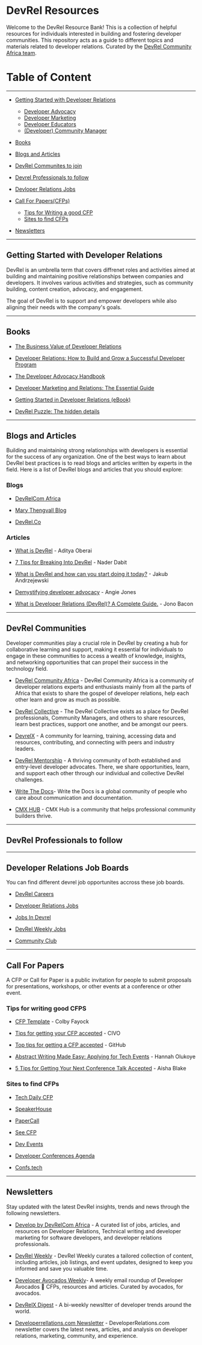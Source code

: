 # DevRel Resources
Welcome to the DevRel Resource Bank! This is a collection of helpful resources for individuals interested in building and fostering developer communities. This repository acts as a guide to different topics and materials related to developer relations. Curated by the [DevRel Community Africa team](https://twitter.com/devrelcomafrica).

# Table of Content
***
- [Getting Started with Developer Relations]()
    - [Developer Advocacy]()
    - [Developer Marketing]()
    - [Developer Educators]()
    - [(Developer) Community Manager]()

- [Books](#books)


- [Blogs and Articles](#articles)
  
- [DevRel Communites to join](#devrel-communities)
  
- [Devrel Professionals to follow](#devrel-professionals-to-follow)
  
- [Devloper Relations Jobs](#developer-relations-job-boards)
  
- [Call For Papers(CFPs)](#call-for-papers)
     - [Tips for Writing a good CFP](#tips-for-writing-good-cfps)
     - [Sites to find CFPs](#sites-to-find-cfps)

- [Newsletters](#newsletters)


***

## Getting Started with Developer Relations


DevRel is an umbrella term that covers diffrenet roles and activities aimed at building and maintaining positive relationships between companies and developers. It involves various activities and strategies, such as community building, content creation, advocacy, and engagement.

The goal of DevRel is to support and empower developers while also aligning their needs with the company's goals.


***

## Books

- [The Business Value of Developer Relations](https://www.amazon.com/Business-Value-Developer-Relations-Communities/dp/1484237471)


- [Developer Relations: How to Build and Grow a Successful Developer Program](https://www.amazon.com/Developer-Relations-Build-Successful-Program/dp/1484271637)

- [The Developer Advocacy Handbook](https://developer-advocacy.com/)

- [Developer Marketing and Relations: The Essential Guide](https://www.amazon.com/Developer-Marketing-Relations-Essential-Guide/dp/1690712287) 
  

- [Getting Started in Developer Relations (eBook)](https://learn.samjulien.com/getting-started-in-developer-relations)


- [DevRel Puzzle: The hidden details](https://www.amazon.com/dp/B0CHL9MZQS)

***

## Blogs and Articles 

Building and maintaining strong relationships with developers is essential for the success of any organization. One of the best ways to learn about DevRel best practices is to read blogs and articles written by experts in the field. Here is a list of DevRel blogs and articles that you should explore:

### Blogs

- [DevRelCom Africa](https://devrelcomafrica.hashnode.dev/)
  
- [Mary Thengvall Blog](https://www.marythengvall.com/blog/category/DevRel)
  
- [DevRel.Co](https://devrel.co/blog/)
  
### Articles
- [What is DevRel](https://adityaoberai.medium.com/what-is-devrel-a09dc6545370) - Aditya Oberai

- [7 Tips for Breaking Into DevRel](https://dev.to/dabit3/7-tips-for-breaking-into-devrel-7jk) - Nader Dabit 
  
- [What is DevRel and how can you start doing it today?](https://dev.to/jacobandrewsky/what-is-devrel-and-how-can-you-start-doing-it-today-lpc) - Jakub Andrzejewski
  
- [Demystifying developer advocacy](https://github.com/readme/guides/angie-jones-demystifying-developer-advocacy) - Angie Jones
  
- [What is Developer Relations (DevRel)? A Complete Guide.](https://www.jonobacon.com/2023/04/02/what-is-developer-relations-devrel-a-complete-guide/) - Jono Bacon
  
  
***
## DevRel Communities

Developer communities play a crucial role in DevRel by creating a hub for collaborative learning and support, making it essential for individuals to engage in these communities to access a wealth of knowledge, insights, and networking opportunities that can propel their success in the technology field.

- [DevRel Community Africa](https://twitter.com/devrelcomafrica) - DevRel Community Africa is a community of developer relations experts and enthusiasts mainly from all the parts of Africa that exists to share the gospel of developer relations, help each other learn and grow as much as possible. 
  
- [DevRel Collective](https://twitter.com/DevRelians) - The DevRel Collective exists as a place for DevRel professionals, Community Managers, and others to share resources, learn best practices, support one another, and be amongst our peers.
  
- [DevrelX](https://www.devrelx.com/community) - A community for learning, training, accessing data and resources, contributing, and connecting with peers and industry leaders.
  
- [DevRel Mentorship](https://dx-training.netlify.app/community) - A thriving community of both established and entry-level developer advocates. There, we share opportunities, learn, and support each other through our individual and collective DevRel challenges.
  
- [Write The Docs](https://twitter.com/writethedocs)- Write the Docs is a global community of people who care about communication and documentation.
  
- [CMX HUB](https://www.cmxhub.com/community) - CMX Hub is a community that helps professional community builders thrive.

*** 
## DevRel Professionals to follow


*** 

## Developer Relations Job Boards

You can find different devrel job opportunites accross these job boards.

- [DevRel Careers](https://devrelcareers.com/)
  
- [Developer Relations Jobs](https://developerrelations.com/jobs)
  
- [Jobs In Devrel](https://twitter.com/JobsInDevRel)

- [DevRel Weekly Jobs](https://raindrop.io/mary27/dev-rel-weekly-jobs-10525990/sort=?utm_campaign=DevRel%2BWeekly&utm_medium=email&utm_source=DevRel_Weekly_231)
  
- [Community Club](https://www.community.club/jobs)


***
## Call For Papers

A CFP or Call for Paper is a public invitation for people to submit proposals for presentations, workshops, or other events at a conference or other event.

### Tips for writing good CFPS

- [CFP Template](https://cfptemplate.com/) - Colby Fayock

  
- [Tips for getting your CFP accepted](https://www.civo.com/blog/everything-you-need-to-know-about-cfps) - CIVO

- [Top tips for getting a CFP accepted](https://dev.to/github/top-tips-for-getting-a-cfp-accepted-hh0) - GitHub 
  
- [Abstract Writing Made Easy: Applying for Tech Events](https://hannaholukoye.medium.com/abstract-writing-made-easy-applying-for-tech-events-9f27bf7dcdd4) - Hannah Olukoye
  
- [5 Tips for Getting Your Next Conference Talk Accepted](https://dev.to/aishablake/5-tips-for-getting-your-next-conference-talk-accepted-cic) - Aisha Blake

### Sites to find CFPs

- [Tech Daily CFP](https://mailchi.mp/f2e4ba861211/techdailycfp)
  
- [SpeakerHouse](https://app.speakerhouse.io/)
  
- [PaperCall](https://www.papercall.io/events)
  
- [See CFP](https://seecfp.com/)
  
- [Dev Events](https://dev.events/)
  
- [Developer Conferences Agenda](https://github.com/scraly/developers-conferences-agenda)
  
- [Confs.tech](https://confs.tech/)

***

## Newsletters

Stay updated with the latest DevRel insights, trends and news through the following newsletters.

- [Develop by DevRelCom Africa](https://tinyletter.com/DevelopByDevRelCom) - A curated list of jobs, articles, and resources on Developer Relations, Technical writing and developer marketing for software developers, and developer relations professionals.
  
- [DevRel Weekly](https://devrelweekly.com/) - DevRel Weekly curates a tailored collection of content, including articles, job listings, and event updates, designed to keep you informed and save you valuable time. 
  
- [Developer Avocados Weekly](https://developeravocados.net/)- A weekly email roundup of Developer Avocados 🥑 CFPs, resources and articles. Curated by avocados, for avocados.

- [DevRelX Digest](https://www.devrelx.com/) - A bi-weekly newsltter of developer trends around the world. 
  
- [Developerrellations.com Newsletter](https://developerrelations.com/newsletter) - DeveloperRelations.com newsletter covers the latest news, articles, and analysis on developer relations, marketing, community, and experience.